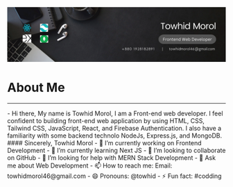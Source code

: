<img src='./images/banner.png'/> 
<h1>About Me</h1>
<hr/>
- Hi there, My name is Towhid Morol, I am a Front-end web developer. I feel confident to building front-end web application by using  HTML, CSS, Tailwind CSS, JavaScript, React, and Firebase Authentication. I also have a familiarity with some backend technolo NodeJs, Express.js, and MongoDB.
  #### Sincerely, Towhid Morol
- 🔭 I’m currently working on Frontend Development
- 🌱 I’m currently learning Next JS
- 👯 I’m looking to collaborate on GitHub
- 🤔 I’m looking for help with MERN Stack Development
- 💬 Ask me about Web Development
- 📫 How to reach me: Email: towhidmorol46@gmail.com
- 😄 Pronouns: @towhid
- ⚡ Fun fact: #codding
